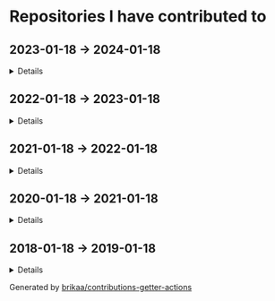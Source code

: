 # Repositories I have contributed to

## 2023-01-18 -> 2024-01-18

<details>

### ⭐ [excalidraw/excalidraw](https://github.com/excalidraw/excalidraw) - [1 commit](https://github.com/excalidraw/excalidraw/commits?author=Brikaa&since=2023-01-18&until=2024-01-19) - TypeScript
Virtual whiteboard for sketching hand-drawn like diagrams

### ⭐ [antonkomarev/github-profile-views-counter](https://github.com/antonkomarev/github-profile-views-counter) - [2 commits](https://github.com/antonkomarev/github-profile-views-counter/commits?author=Brikaa&since=2023-01-18&until=2024-01-19) - PHP
It counts how many times your GitHub profile has been viewed. Free cloud micro-service.

### ⭐ [engineer-man/piston](https://github.com/engineer-man/piston) - [5 commits](https://github.com/engineer-man/piston/commits?author=Brikaa&since=2023-01-18&until=2024-01-19) - JavaScript
A high performance general purpose code execution engine.

### [engineer-man/emkc](https://github.com/engineer-man/emkc) - [2 commits](https://github.com/engineer-man/emkc/commits?author=Brikaa&since=2023-01-18&until=2024-01-19) - JavaScript
Engineer Man Knowledge Center

### [zeitwlamoon/zeitwlamoon.github.io](https://github.com/zeitwlamoon/zeitwlamoon.github.io) - [77 commits](https://github.com/zeitwlamoon/zeitwlamoon.github.io/commits?author=Brikaa&since=2023-01-18&until=2024-01-19) - HTML
Discover Egypt through the eyes of Zeit W Lamoon, the Dubai-based destination to a culinary taste sensation. Established in 2021, Zeit W Lamoon means ‘Oil and lemon,’ which form an authentic Egyptian mixture to spice up the “Fava Beans” dish, also known as “Foul Medammes,” the primary element of Egyptian street food.

### [Brikaa/dotfiles](https://github.com/Brikaa/dotfiles) - [50 commits](https://github.com/Brikaa/dotfiles/commits?author=Brikaa&since=2023-01-18&until=2024-01-19) - Shell
My dotfiles

### [Ali-Esmat/SW-Tools-Project](https://github.com/Ali-Esmat/SW-Tools-Project) - [39 commits](https://github.com/Ali-Esmat/SW-Tools-Project/commits?author=Brikaa&since=2023-01-18&until=2024-01-19) - Java
no description

### [fci-ai-project/ai-project](https://github.com/fci-ai-project/ai-project) - [19 commits](https://github.com/fci-ai-project/ai-project/commits?author=Brikaa&since=2023-01-18&until=2024-01-19) - Prolog
Single-player Connect-N game using configurable Minimax and Alpha-Beta pruning algorithms

### [Brikaa/sw-tools-lab-task](https://github.com/Brikaa/sw-tools-lab-task) - [14 commits](https://github.com/Brikaa/sw-tools-lab-task/commits?author=Brikaa&since=2023-01-18&until=2024-01-19) - Java
Setting up JBoss EAP 7.1, example REST API

### [Brikaa/newecom-monitor](https://github.com/Brikaa/newecom-monitor) - [7 commits](https://github.com/Brikaa/newecom-monitor/commits?author=Brikaa&since=2023-01-18&until=2024-01-19) - Python
Monitor the registration status in http://newecom.fci-cu.edu.eg/

### [Brikaa/piston-test-tools](https://github.com/Brikaa/piston-test-tools) - [5 commits](https://github.com/Brikaa/piston-test-tools/commits?author=Brikaa&since=2023-01-18&until=2024-01-19) - Python
no description

### [Brikaa/problem-solving](https://github.com/Brikaa/problem-solving) - [132 commits](https://github.com/Brikaa/problem-solving/commits?author=Brikaa&since=2023-01-18&until=2024-01-19) - C++
Problems solved in the problem solving course

### [Brikaa/contributions-getter-actions](https://github.com/Brikaa/contributions-getter-actions) - [108 commits](https://github.com/Brikaa/contributions-getter-actions/commits?author=Brikaa&since=2023-01-18&until=2024-01-19) - TypeScript
A highly configurable GitHub Action can be used to update your profile's README with the repositories you have committed in

### [Brikaa/tools-3-project](https://github.com/Brikaa/tools-3-project) - [87 commits](https://github.com/Brikaa/tools-3-project/commits?author=Brikaa&since=2023-01-18&until=2024-01-19) - Go
no description

### [Brikaa/ai-assignment-2](https://github.com/Brikaa/ai-assignment-2) - [50 commits](https://github.com/Brikaa/ai-assignment-2/commits?author=Brikaa&since=2023-01-18&until=2024-01-19) - Prolog
Usage of BFS or A* algorithm to solve a dominoes and bombs puzzle (AI Assignment)

### [Brikaa/testing-assignment-1](https://github.com/Brikaa/testing-assignment-1) - [34 commits](https://github.com/Brikaa/testing-assignment-1/commits?author=Brikaa&since=2023-01-18&until=2024-01-19) - HTML
JUnit, graph coverage

### [Brikaa/ai-assignment-1](https://github.com/Brikaa/ai-assignment-1) - [32 commits](https://github.com/Brikaa/ai-assignment-1/commits?author=Brikaa&since=2023-01-18&until=2024-01-19) - Prolog
Prolog basics

### [seam-project/seam-project](https://github.com/seam-project/seam-project) - [29 commits](https://github.com/seam-project/seam-project/commits?author=Brikaa&since=2023-01-18&until=2024-01-19) - no primary language
no description

### [Brikaa/contributions-getter](https://github.com/Brikaa/contributions-getter) - [24 commits](https://github.com/Brikaa/contributions-getter/commits?author=Brikaa&since=2023-01-18&until=2024-01-19) - TypeScript
A JavaScript/TypeScript library that gets all of the repositories a user has contributed to since their account's creation

### [Brikaa/cpl-js-research](https://github.com/Brikaa/cpl-js-research) - [22 commits](https://github.com/Brikaa/cpl-js-research/commits?author=Brikaa&since=2023-01-18&until=2024-01-19) - TeX
Evaluation of different JavaScript language design characteristics (Concepts of Programming Languages assignment)

### [Brikaa/soft-computing-assignment-4](https://github.com/Brikaa/soft-computing-assignment-4) - [21 commits](https://github.com/Brikaa/soft-computing-assignment-4/commits?author=Brikaa&since=2023-01-18&until=2024-01-19) - Rust
A neural network with configurable number of layers and activation functions

### [Brikaa/soft-computing-assignment-3](https://github.com/Brikaa/soft-computing-assignment-3) - [21 commits](https://github.com/Brikaa/soft-computing-assignment-3/commits?author=Brikaa&since=2023-01-18&until=2024-01-19) - Rust
A fuzzy control system

### [Brikaa/soft-computing-assignment-2](https://github.com/Brikaa/soft-computing-assignment-2) - [17 commits](https://github.com/Brikaa/soft-computing-assignment-2/commits?author=Brikaa&since=2023-01-18&until=2024-01-19) - Rust
Genetic algorithm for curve fitting

### [envicutor/docs-builder](https://github.com/envicutor/docs-builder) - [12 commits](https://github.com/envicutor/docs-builder/commits?author=Brikaa&since=2023-01-18&until=2024-01-19) - Makefile
Utilities to build the docs

### [Brikaa/testing-assignment-2](https://github.com/Brikaa/testing-assignment-2) - [10 commits](https://github.com/Brikaa/testing-assignment-2/commits?author=Brikaa&since=2023-01-18&until=2024-01-19) - RobotFramework
Usage of Robot Framework with Selenium to test the UI of a website (SW Testing assignment)

### [seam-project/unitime-docker](https://github.com/seam-project/unitime-docker) - [9 commits](https://github.com/seam-project/unitime-docker/commits?author=Brikaa&since=2023-01-18&until=2024-01-19) - Shell
no description

### [Brikaa/seam-quality-attributes](https://github.com/Brikaa/seam-quality-attributes) - [7 commits](https://github.com/Brikaa/seam-quality-attributes/commits?author=Brikaa&since=2023-01-18&until=2024-01-19) - TeX
A report about different quality attributes and metrics of measuring them (SW maintenance assignment)

### [Brikaa/cpl-js-generic-research](https://github.com/Brikaa/cpl-js-generic-research) - [7 commits](https://github.com/Brikaa/cpl-js-generic-research/commits?author=Brikaa&since=2023-01-18&until=2024-01-19) - C++
A report about generic programming in JavaScript (Concepts of Programming Languages assignment)

### [fci-ai-project/fci-ai-project.github.io](https://github.com/fci-ai-project/fci-ai-project.github.io) - [4 commits](https://github.com/fci-ai-project/fci-ai-project.github.io/commits?author=Brikaa&since=2023-01-18&until=2024-01-19) - TeX
no description

### [Brikaa/web-engineering-presentation](https://github.com/Brikaa/web-engineering-presentation) - [4 commits](https://github.com/Brikaa/web-engineering-presentation/commits?author=Brikaa&since=2023-01-18&until=2024-01-19) - TypeScript
no description

### [Brikaa/Brikaa](https://github.com/Brikaa/Brikaa) - [4 commits](https://github.com/Brikaa/Brikaa/commits?author=Brikaa&since=2023-01-18&until=2024-01-19) - no primary language
no description

### [Brikaa/maintenance-models-assignment](https://github.com/Brikaa/maintenance-models-assignment) - [4 commits](https://github.com/Brikaa/maintenance-models-assignment/commits?author=Brikaa&since=2023-01-18&until=2024-01-19) - TeX
A report about why we study SW maintenance and the quick-fix maintenance model

### [Brikaa/cloud-task-3](https://github.com/Brikaa/cloud-task-3) - [2 commits](https://github.com/Brikaa/cloud-task-3/commits?author=Brikaa&since=2023-01-18&until=2024-01-19) - Shell
no description

### [seam-project/sonarqube-compose](https://github.com/seam-project/sonarqube-compose) - [1 commit](https://github.com/seam-project/sonarqube-compose/commits?author=Brikaa&since=2023-01-18&until=2024-01-19) - no primary language
no description

### [cs-math/gpa-calc](https://github.com/cs-math/gpa-calc) - [1 commit](https://github.com/cs-math/gpa-calc/commits?author=Brikaa&since=2023-01-18&until=2024-01-19) - Python
Calculate your expected GPA on newecom.fci.cu.edu.eg

</details>

## 2022-01-18 -> 2023-01-18

<details>

### ⭐ [microsoft/vscode](https://github.com/microsoft/vscode) - [1 commit](https://github.com/microsoft/vscode/commits?author=Brikaa&since=2022-01-18&until=2023-01-19) - TypeScript
Visual Studio Code

### ⭐ [engineer-man/piston](https://github.com/engineer-man/piston) - [10 commits](https://github.com/engineer-man/piston/commits?author=Brikaa&since=2022-01-18&until=2023-01-19) - JavaScript
A high performance general purpose code execution engine.

### [microsoft/vscode-wiki](https://github.com/microsoft/vscode-wiki) - [2 commits](https://github.com/microsoft/vscode-wiki/commits?author=Brikaa&since=2022-01-18&until=2023-01-19) - no primary language
A repository to make changes to the vscode Wiki on GitHub

### [engineer-man/emkc](https://github.com/engineer-man/emkc) - [44 commits](https://github.com/engineer-man/emkc/commits?author=Brikaa&since=2022-01-18&until=2023-01-19) - JavaScript
Engineer Man Knowledge Center

### [cs-math/cs-math.github.io](https://github.com/cs-math/cs-math.github.io) - [2 commits](https://github.com/cs-math/cs-math.github.io/commits?author=Brikaa&since=2022-01-18&until=2023-01-19) - JavaScript
Code for /dev/null team in Cairo University CS-Math Society

### [Brikaa/gpa-calculator](https://github.com/Brikaa/gpa-calculator) - [7 commits](https://github.com/Brikaa/gpa-calculator/commits?author=Brikaa&since=2022-01-18&until=2023-01-19) - JavaScript
Calculate your expected GPA on http://newecom.fci.cu.edu.eg/

### [sda-assignment/sda-assignment](https://github.com/sda-assignment/sda-assignment) - [168 commits](https://github.com/sda-assignment/sda-assignment/commits?author=Brikaa&since=2022-01-18&until=2023-01-19) - Java
Usage of principles learnt in the Software Design and Architecture course to create an abstract e-payment system

### [Brikaa/syntax-warriors](https://github.com/Brikaa/syntax-warriors) - [99 commits](https://github.com/Brikaa/syntax-warriors/commits?author=Brikaa&since=2022-01-18&until=2023-01-19) - JavaScript
no description

### [Brikaa/dotfiles](https://github.com/Brikaa/dotfiles) - [88 commits](https://github.com/Brikaa/dotfiles/commits?author=Brikaa&since=2022-01-18&until=2023-01-19) - Shell
My dotfiles

### [Brikaa/os-semaphore-assignment](https://github.com/Brikaa/os-semaphore-assignment) - [43 commits](https://github.com/Brikaa/os-semaphore-assignment/commits?author=Brikaa&since=2022-01-18&until=2023-01-19) - Java
Producer-consumer problem

### [Brikaa/newecom-monitor](https://github.com/Brikaa/newecom-monitor) - [13 commits](https://github.com/Brikaa/newecom-monitor/commits?author=Brikaa&since=2022-01-18&until=2023-01-19) - Python
Monitor the registration status in http://newecom.fci-cu.edu.eg/

### [Brikaa/piston-test-tools](https://github.com/Brikaa/piston-test-tools) - [13 commits](https://github.com/Brikaa/piston-test-tools/commits?author=Brikaa&since=2022-01-18&until=2023-01-19) - Python
no description

### [Brikaa/algo-assignment-3](https://github.com/Brikaa/algo-assignment-3) - [9 commits](https://github.com/Brikaa/algo-assignment-3/commits?author=Brikaa&since=2022-01-18&until=2023-01-19) - C++
Dynamic programming and greedy algorithms problems

### [Brikaa/faster-blackboard](https://github.com/Brikaa/faster-blackboard) - [9 commits](https://github.com/Brikaa/faster-blackboard/commits?author=Brikaa&since=2022-01-18&until=2023-01-19) - JavaScript
A chrome extension that skips the intermediate page that BlackBoard opens before showing a PDF

### [Brikaa/parking-system-procedural](https://github.com/Brikaa/parking-system-procedural) - [3 commits](https://github.com/Brikaa/parking-system-procedural/commits?author=Brikaa&since=2022-01-18&until=2023-01-19) - Python
no description

### [zeitwlamoon/zeitwlamoon.github.io](https://github.com/zeitwlamoon/zeitwlamoon.github.io) - [1 commit](https://github.com/zeitwlamoon/zeitwlamoon.github.io/commits?author=Brikaa&since=2022-01-18&until=2023-01-19) - HTML
Discover Egypt through the eyes of Zeit W Lamoon, the Dubai-based destination to a culinary taste sensation. Established in 2021, Zeit W Lamoon means ‘Oil and lemon,’ which form an authentic Egyptian mixture to spice up the “Fava Beans” dish, also known as “Foul Medammes,” the primary element of Egyptian street food.

### [fishing-calendar/fishing-calendar.github.io](https://github.com/fishing-calendar/fishing-calendar.github.io) - [10 commits](https://github.com/fishing-calendar/fishing-calendar.github.io/commits?author=Brikaa&since=2022-01-18&until=2023-01-19) - JavaScript
Shows the spring and neap tide days

### [technomuscles/technomuscles](https://github.com/technomuscles/technomuscles) - [9 commits](https://github.com/technomuscles/technomuscles/commits?author=Brikaa&since=2022-01-18&until=2023-01-19) - no primary language
TechnoMuscles repository (a repository to practice JIRA integration with projects) (Software Process and Quality Management course)

### [AbsoluteZero000/Typing_thingy](https://github.com/AbsoluteZero000/Typing_thingy) - [2 commits](https://github.com/AbsoluteZero000/Typing_thingy/commits?author=Brikaa&since=2022-01-18&until=2023-01-19) - JavaScript
typeracer clone thingy

</details>

## 2021-01-18 -> 2022-01-18

<details>

### ⭐ [engineer-man/piston](https://github.com/engineer-man/piston) - [43 commits](https://github.com/engineer-man/piston/commits?author=Brikaa&since=2021-01-18&until=2022-01-19) - JavaScript
A high performance general purpose code execution engine.

### [engineer-man/piston-bot](https://github.com/engineer-man/piston-bot) - [3 commits](https://github.com/engineer-man/piston-bot/commits?author=Brikaa&since=2021-01-18&until=2022-01-19) - Python
I Run Code bot on Discord

### [engineer-man/emkc](https://github.com/engineer-man/emkc) - [60 commits](https://github.com/engineer-man/emkc/commits?author=Brikaa&since=2021-01-18&until=2022-01-19) - JavaScript
Engineer Man Knowledge Center

### [cs-math/cs-math.github.io](https://github.com/cs-math/cs-math.github.io) - [134 commits](https://github.com/cs-math/cs-math.github.io/commits?author=Brikaa&since=2021-01-18&until=2022-01-19) - JavaScript
Code for /dev/null team in Cairo University CS-Math Society

### [Brikaa/solid-geometry-tools](https://github.com/Brikaa/solid-geometry-tools) - [14 commits](https://github.com/Brikaa/solid-geometry-tools/commits?author=Brikaa&since=2021-01-18&until=2022-01-19) - JavaScript
Solid Geometry Tools

### [zeitwlamoon/zeitwlamoon.github.io](https://github.com/zeitwlamoon/zeitwlamoon.github.io) - [52 commits](https://github.com/zeitwlamoon/zeitwlamoon.github.io/commits?author=Brikaa&since=2021-01-18&until=2022-01-19) - HTML
Discover Egypt through the eyes of Zeit W Lamoon, the Dubai-based destination to a culinary taste sensation. Established in 2021, Zeit W Lamoon means ‘Oil and lemon,’ which form an authentic Egyptian mixture to spice up the “Fava Beans” dish, also known as “Foul Medammes,” the primary element of Egyptian street food.

### [Brikaa/dotfiles](https://github.com/Brikaa/dotfiles) - [7 commits](https://github.com/Brikaa/dotfiles/commits?author=Brikaa&since=2021-01-18&until=2022-01-19) - Shell
My dotfiles

### [Brikaa/gram-schmidt-calculator](https://github.com/Brikaa/gram-schmidt-calculator) - [5 commits](https://github.com/Brikaa/gram-schmidt-calculator/commits?author=Brikaa&since=2021-01-18&until=2022-01-19) - JavaScript
no description

### [Brikaa/brikaa.github.io](https://github.com/Brikaa/brikaa.github.io) - [2 commits](https://github.com/Brikaa/brikaa.github.io/commits?author=Brikaa&since=2021-01-18&until=2022-01-19) - HTML
Omar Brikaa's personal website.

### [cs-math/gpa-calc](https://github.com/cs-math/gpa-calc) - [7 commits](https://github.com/cs-math/gpa-calc/commits?author=Brikaa&since=2021-01-18&until=2022-01-19) - Python
Calculate your expected GPA on newecom.fci.cu.edu.eg

</details>

## 2020-01-18 -> 2021-01-18

<details>

### ⭐ [PyGithub/PyGithub](https://github.com/PyGithub/PyGithub) - [2 commits](https://github.com/PyGithub/PyGithub/commits?author=Brikaa&since=2020-01-18&until=2021-01-19) - Python
Typed interactions with the GitHub API v3

### [engineer-man/emkc](https://github.com/engineer-man/emkc) - [20 commits](https://github.com/engineer-man/emkc/commits?author=Brikaa&since=2020-01-18&until=2021-01-19) - JavaScript
Engineer Man Knowledge Center

### [Open-Source-Project-Collaboration/board-game-playing-ai](https://github.com/Open-Source-Project-Collaboration/board-game-playing-ai) - [35 commits](https://github.com/Open-Source-Project-Collaboration/board-game-playing-ai/commits?author=Brikaa&since=2020-01-18&until=2021-01-19) - Python
Chess AI using Neural Network and Min/Max algorithm and tree pruning

### [projectunic0rn/pub-workspace](https://github.com/projectunic0rn/pub-workspace) - [2 commits](https://github.com/projectunic0rn/pub-workspace/commits?author=Brikaa&since=2020-01-18&until=2021-01-19) - Python
pub workspace apps

### [Open-Source-Project-Collaboration/osc-bot](https://github.com/Open-Source-Project-Collaboration/osc-bot) - [222 commits](https://github.com/Open-Source-Project-Collaboration/osc-bot/commits?author=Brikaa&since=2020-01-18&until=2021-01-19) - Python
A discord bot that automates the process of voting on and creating projects and GitHub teams.

### [Open-Source-Project-Collaboration/blockchain-distributed-streaming-api](https://github.com/Open-Source-Project-Collaboration/blockchain-distributed-streaming-api) - [1 commit](https://github.com/Open-Source-Project-Collaboration/blockchain-distributed-streaming-api/commits?author=Brikaa&since=2020-01-18&until=2021-01-19) - no primary language
no description

</details>

## 2018-01-18 -> 2019-01-18

<details>

### ⭐ [geekcomputers/Python](https://github.com/geekcomputers/Python) - [1 commit](https://github.com/geekcomputers/Python/commits?author=Brikaa&since=2018-01-18&until=2019-01-19) - Python
My Python Examples

</details>

Generated by [brikaa/contributions-getter-actions](https://github.com/brikaa/contributions-getter-actions)

